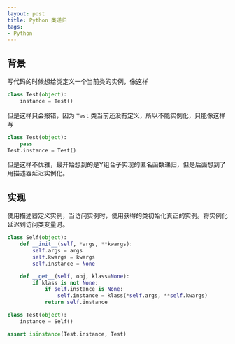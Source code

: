 ```yaml
---
layout: post
title: Python 类递归
tags:
- Python
---
```


## 背景

写代码的时候想给类定义一个当前类的实例，像这样

```python
class Test(object):
    instance = Test()
```

但是这样只会报错，因为 `Test` 类当前还没有定义，所以不能实例化，只能像这样写

```python
class Test(object):
    pass
Test.instance = Test()
```

但是这样不优雅，最开始想到的是Y组合子实现的匿名函数递归，但是后面想到了用描述器延迟实例化。

## 实现

使用描述器定义实例，当访问实例时，使用获得的类初始化真正的实例。将实例化延迟到访问类变量时。

```python
class Self(object):
    def __init__(self, *args, **kwargs):
        self.args = args
        self.kwargs = kwargs
        self.instance = None

    def __get__(self, obj, klass=None):
        if klass is not None:
            if self.instance is None:
                self.instance = klass(*self.args, **self.kwargs)
            return self.instance

class Test(object):
    instance = Self()

assert isinstance(Test.instance, Test)
```

